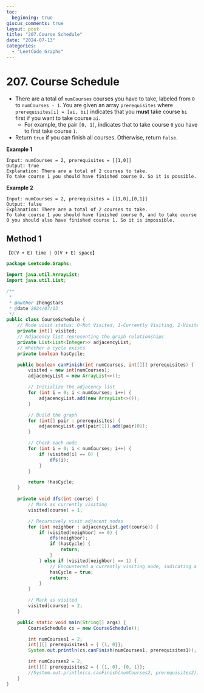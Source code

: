 ```yaml
---
toc:
  beginning: true
giscus_comments: true
layout: post
title: "207.Course Schedule"
date: "2024-07-13"
categories:
  - "LeetCode Graphs"
---
```



# 207. Course Schedule

- There are a total of `numCourses` courses you have to take, labeled from `0` to `numCourses - 1`. You are given an array `prerequisites` where `prerequisites[i] = [ai, bi]` indicates that you **must** take course `bi` first if you want to take course `ai`.
  - For example, the pair `[0, 1]`, indicates that to take course `0` you have to first take course `1`.
- Return `true` if you can finish all courses. Otherwise, return `false`.

**Example 1**

```
Input: numCourses = 2, prerequisites = [[1,0]]
Output: true
Explanation: There are a total of 2 courses to take. 
To take course 1 you should have finished course 0. So it is possible.
```

**Example 2**

```
Input: numCourses = 2, prerequisites = [[1,0],[0,1]]
Output: false
Explanation: There are a total of 2 courses to take. 
To take course 1 you should have finished course 0, and to take course 0 you should also have finished course 1. So it is impossible.
```

## Method 1

```tex
【O(V + E) time | O(V + E) space】
```

```java
package Leetcode.Graphs;

import java.util.ArrayList;
import java.util.List;

/**
 *
 * @author zhengstars
 * @date 2024/07/13
 */
public class CourseSchedule {
    // Node visit status: 0-Not Visited, 1-Currently Visiting, 2-Visited
    private int[] visited;
    // Adjacency list representing the graph relationships
    private List<List<Integer>> adjacencyList;
    // Whether a cycle exists
    private boolean hasCycle;

    public boolean canFinish(int numCourses, int[][] prerequisites) {
        visited = new int[numCourses];
        adjacencyList = new ArrayList<>();

        // Initialize the adjacency list
        for (int i = 0; i < numCourses; i++) {
            adjacencyList.add(new ArrayList<>());
        }

        // Build the graph
        for (int[] pair : prerequisites) {
            adjacencyList.get(pair[1]).add(pair[0]);
        }

        // Check each node
        for (int i = 0; i < numCourses; i++) {
            if (visited[i] == 0) {
                dfs(i);
            }
        }

        return !hasCycle;
    }

    private void dfs(int course) {
        // Mark as currently visiting
        visited[course] = 1;

        // Recursively visit adjacent nodes
        for (int neighbor : adjacencyList.get(course)) {
            if (visited[neighbor] == 0) {
                dfs(neighbor);
                if (hasCycle) {
                    return;
                }
            } else if (visited[neighbor] == 1) {
                // Encountered a currently visiting node, indicating a cycle
                hasCycle = true;
                return;
            }
        }

        // Mark as visited
        visited[course] = 2;
    }

    public static void main(String[] args) {
        CourseSchedule cs = new CourseSchedule();

        int numCourses1 = 2;
        int[][] prerequisites1 = { {1, 0}};
        System.out.println(cs.canFinish(numCourses1, prerequisites1)); // Output: true

        int numCourses2 = 2;
        int[][] prerequisites2 = { {1, 0}, {0, 1}};
        //System.out.println(cs.canFinish(numCourses2, prerequisites2)); // Output: false
    }
}
```

